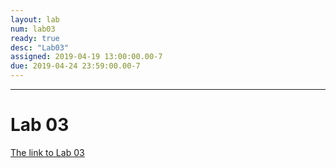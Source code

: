 ```yaml
---
layout: lab
num: lab03
ready: true
desc: "Lab03"
assigned: 2019-04-19 13:00:00.00-7
due: 2019-04-24 23:59:00.00-7
---
```


***

# Lab 03 
[The link to Lab 03](https://int15.lsit.ucsb.edu/hub/user-redirect/git-pull?repo=https://github.com/ucsb-int15/s19-assignments&subPath=lab/lab03/lab03.ipynb)
